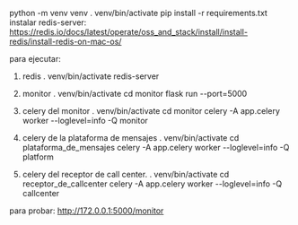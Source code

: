 python -m venv venv
. venv/bin/activate
pip install -r requirements.txt
instalar redis-server: https://redis.io/docs/latest/operate/oss_and_stack/install/install-redis/install-redis-on-mac-os/

para ejecutar:

1. redis
. venv/bin/activate
redis-server

2. monitor
. venv/bin/activate
cd monitor
flask run --port=5000

3. celery del monitor
. venv/bin/activate
cd monitor
celery -A app.celery worker --loglevel=info -Q monitor

4. celery de la plataforma de mensajes
. venv/bin/activate
cd plataforma_de_mensajes
celery -A app.celery worker --loglevel=info -Q platform

5. celery del receptor de call center.
. venv/bin/activate
cd receptor_de_callcenter
celery -A app.celery worker --loglevel=info -Q callcenter


para probar:
http://172.0.0.1:5000/monitor